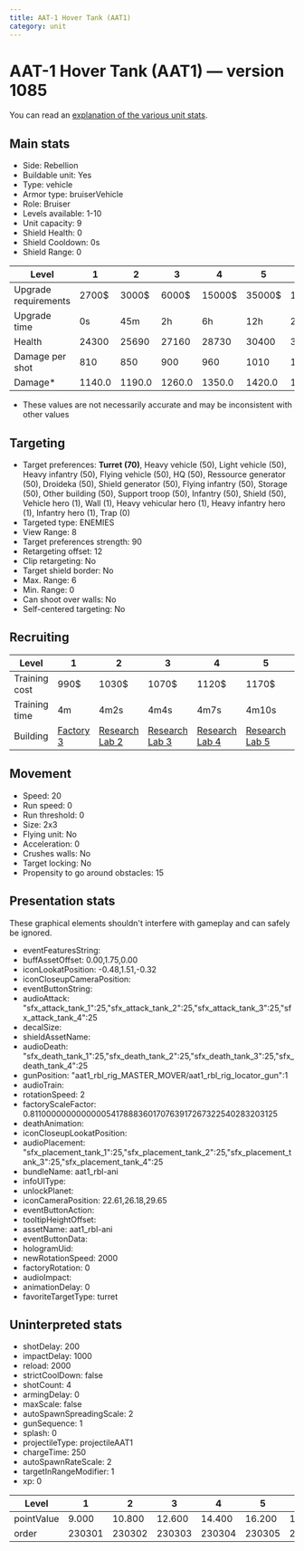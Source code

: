 ```yaml
---
title: AAT-1 Hover Tank (AAT1)
category: unit
---
```


# AAT-1 Hover Tank (AAT1) — version 1085

You can read an [explanation  of the various unit stats](unitexplained.md).

## Main stats

  * Side: Rebellion
  * Buildable unit: Yes
  * Type: vehicle
  * Armor type: bruiserVehicle
  * Role: Bruiser
  * Levels available: 1-10
  * Unit capacity: 9
  * Shield Health: 0
  * Shield Cooldown: 0s
  * Shield Range: 0

|Level               |1     |2     |3     |4     |5     |6      |7      |8      |9       |10      |
|--------------------|------|------|------|------|------|-------|-------|-------|--------|--------|
|Upgrade requirements|2700$ |3000$ |6000$ |15000$|35000$|115000$|175000$|350000$|1000000$|2000000$|
|Upgrade time        |0s    |45m   |2h    |6h    |12h   |2d     |3d     |5d     |1w      |1w3d    |
|Health              |24300 |25690 |27160 |28730 |30400 |32180  |34070  |36080  |38220   |40500   |
|Damage per shot     |810   |850   |900   |960   |1010  |1070   |1140   |1200   |1280    |1360    |
|Damage*             |1140.0|1190.0|1260.0|1350.0|1420.0|1500.0 |1600.0 |1680.0 |1800.0  |1910.0  |

* These values are not necessarily accurate and may be inconsistent with other values

## Targeting

  * Target preferences: **Turret (70)**, Heavy vehicle (50), Light vehicle (50), Heavy infantry (50), Flying vehicle (50), HQ (50), Ressource generator (50), Droideka (50), Shield generator (50), Flying infantry (50), Storage (50), Other building (50), Support troop (50), Infantry (50), Shield (50), Vehicle hero (1), Wall (1), Heavy vehicular hero (1), Heavy infantry hero (1), Infantry hero (1), Trap (0)
  * Targeted type: ENEMIES
  * View Range: 8
  * Target preferences strength: 90
  * Retargeting offset: 12
  * Clip retargeting: No
  * Target shield border: No
  * Max. Range: 6
  * Min. Range: 0
  * Can shoot over walls: No
  * Self-centered targeting: No

## Recruiting

|Level        |1                             |2                                     |3                                     |4                                     |5                                     |6                                     |7                                     |8                                     |9                                     |10                                     |
|-------------|------------------------------|--------------------------------------|--------------------------------------|--------------------------------------|--------------------------------------|--------------------------------------|--------------------------------------|--------------------------------------|--------------------------------------|---------------------------------------|
|Training cost|990$                          |1030$                                 |1070$                                 |1120$                                 |1170$                                 |1350$                                 |1530$                                 |1800$                                 |1890$                                 |2070$                                  |
|Training time|4m                            |4m2s                                  |4m4s                                  |4m7s                                  |4m10s                                 |4m13s                                 |4m16s                                 |4m20s                                 |4m24s                                 |4m30s                                  |
|Building     |[Factory 3](rebelFactory.html)|[Research Lab 2](rebelOffenseLab.html)|[Research Lab 3](rebelOffenseLab.html)|[Research Lab 4](rebelOffenseLab.html)|[Research Lab 5](rebelOffenseLab.html)|[Research Lab 6](rebelOffenseLab.html)|[Research Lab 7](rebelOffenseLab.html)|[Research Lab 8](rebelOffenseLab.html)|[Research Lab 9](rebelOffenseLab.html)|[Research Lab 10](rebelOffenseLab.html)|

## Movement

  * Speed: 20
  * Run speed: 0
  * Run threshold: 0
  * Size: 2x3
  * Flying unit: No
  * Acceleration: 0
  * Crushes walls: No
  * Target locking: No
  * Propensity to go around obstacles: 15

## Presentation stats

These graphical elements shouldn't interfere with gameplay and can safely be ignored.

  * eventFeaturesString: 
  * buffAssetOffset: 0.00,1.75,0.00
  * iconLookatPosition: -0.48,1.51,-0.32
  * iconCloseupCameraPosition: 
  * eventButtonString: 
  * audioAttack: "sfx_attack_tank_1":25,"sfx_attack_tank_2":25,"sfx_attack_tank_3":25,"sfx_attack_tank_4":25
  * decalSize: 
  * shieldAssetName: 
  * audioDeath: "sfx_death_tank_1":25,"sfx_death_tank_2":25,"sfx_death_tank_3":25,"sfx_death_tank_4":25
  * gunPosition: "aat1_rbl_rig_MASTER_MOVER/aat1_rbl_rig_locator_gun":1
  * audioTrain: 
  * rotationSpeed: 2
  * factoryScaleFactor: 0.81100000000000005417888360170763917267322540283203125
  * deathAnimation: 
  * iconCloseupLookatPosition: 
  * audioPlacement: "sfx_placement_tank_1":25,"sfx_placement_tank_2":25,"sfx_placement_tank_3":25,"sfx_placement_tank_4":25
  * bundleName: aat1_rbl-ani
  * infoUIType: 
  * unlockPlanet: 
  * iconCameraPosition: 22.61,26.18,29.65
  * eventButtonAction: 
  * tooltipHeightOffset: 
  * assetName: aat1_rbl-ani
  * eventButtonData: 
  * hologramUid: 
  * newRotationSpeed: 2000
  * factoryRotation: 0
  * audioImpact: 
  * animationDelay: 0
  * favoriteTargetType: turret

## Uninterpreted stats

  * shotDelay: 200
  * impactDelay: 1000
  * reload: 2000
  * strictCoolDown: false
  * shotCount: 4
  * armingDelay: 0
  * maxScale: false
  * autoSpawnSpreadingScale: 2
  * gunSequence: 1
  * splash: 0
  * projectileType: projectileAAT1
  * chargeTime: 250
  * autoSpawnRateScale: 2
  * targetInRangeModifier: 1
  * xp: 0

|Level     |1     |2     |3     |4     |5     |6     |7     |8     |9     |10    |
|----------|------|------|------|------|------|------|------|------|------|------|
|pointValue|9.000 |10.800|12.600|14.400|16.200|18.000|19.800|21.600|23.400|27.000|
|order     |230301|230302|230303|230304|230305|230306|230307|230308|230309|230310|

